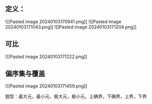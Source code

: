 ## 定义：
![[Pasted image 20240103170941.png]]
![[Pasted image 20240103171043.png]]
![[Pasted image 20240103171204.png]]
## 可比
![[Pasted image 20240103171222.png]]

## 偏序集与覆盖
![[Pasted image 20240103171459.png]]


题型：最大元，最小元，极大元，极小元，上确界，下确界，上界，下界

